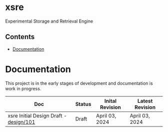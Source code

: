 # xsre
Experimental Storage and Retrieval Engine

## Contents
- [Documentation](#documentation)

# Documentation
This project is in the early stages of development and documentation is work in progress.

| Doc | Status | Inital Revision | Latest Revision |
| --- | ------ | --------------- | --------------- |
| xsre Initial Design Draft - [design/101](./design/101/readMe.md) | Draft | April 03, 2024 | April 03, 2024 |
